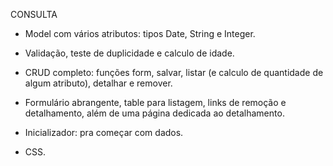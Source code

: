CONSULTA 

- Model com vários atributos: tipos Date, String e Integer.
  
-  Validação, teste de duplicidade e calculo de idade.

- CRUD completo: funções form, salvar, listar (e calculo de quantidade de algum atributo), detalhar e remover.

- Formulário abrangente, table para listagem, links de remoção e detalhamento, além de uma página dedicada ao detalhamento.

- Inicializador: pra começar com dados.

- CSS.
